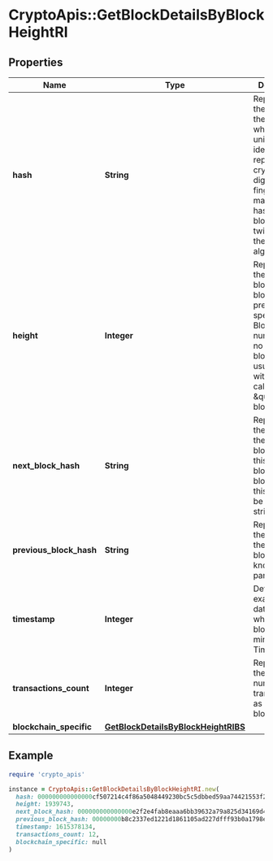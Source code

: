 # CryptoApis::GetBlockDetailsByBlockHeightRI

## Properties

| Name | Type | Description | Notes |
| ---- | ---- | ----------- | ----- |
| **hash** | **String** | Represents the hash of the block, which is its unique identifier. It represents a cryptographic digital fingerprint made by hashing the block header twice through the SHA256 algorithm. |  |
| **height** | **Integer** | Represents the number of blocks in the blockchain preceding this specific block. Block numbers have no gaps. A blockchain usually starts with block 0 called the \&quot;Genesis block\&quot;. |  |
| **next_block_hash** | **String** | Represents the hash of the next block. When this is the last block of the blockchain this value will be an empty string. |  |
| **previous_block_hash** | **String** | Represents the hash of the previous block, also known as the parent block. |  |
| **timestamp** | **Integer** | Defines the exact date/time when this block was mined in Unix Timestamp. |  |
| **transactions_count** | **Integer** | Represents the total number of all transactions as part of this block. |  |
| **blockchain_specific** | [**GetBlockDetailsByBlockHeightRIBS**](GetBlockDetailsByBlockHeightRIBS.md) |  |  |

## Example

```ruby
require 'crypto_apis'

instance = CryptoApis::GetBlockDetailsByBlockHeightRI.new(
  hash: 000000000000000cf507214c4f86a5048449230bc5c5dbbed59aa74421553f26,
  height: 1939743,
  next_block_hash: 000000000000000e2f2e4fab8eaaa6bb39632a79a825d34169d451a86959fe04,
  previous_block_hash: 00000000b8c2337ed1221d1861105ad227dfff93b0a1798e78fb6edff58925f5,
  timestamp: 1615378134,
  transactions_count: 12,
  blockchain_specific: null
)
```

